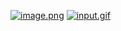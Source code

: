 [![image.png](https://i.postimg.cc/XYCthCjh/image.png)](https://postimg.cc/DS7C4mbd)
[![input.gif](https://i.postimg.cc/fLKtDyKj/input.gif)](https://postimg.cc/TLKYcRBp)
